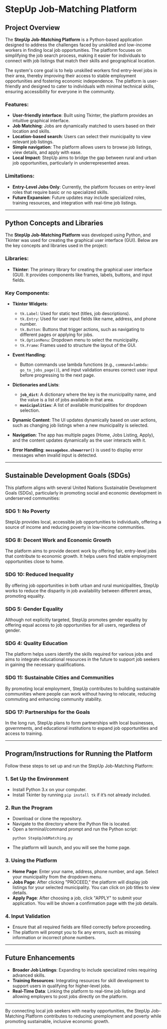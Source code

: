 # StepUp Job-Matching Platform

## Project Overview

The **StepUp Job-Matching Platform** is a Python-based application designed to address the challenges faced by unskilled and low-income workers in finding local job opportunities. The platform focuses on simplifying the job search process, making it easier for individuals to connect with job listings that match their skills and geographical location.

The system's core goal is to help unskilled workers find entry-level jobs in their area, thereby improving their access to stable employment opportunities and fostering economic independence. The platform is user-friendly and designed to cater to individuals with minimal technical skills, ensuring accessibility for everyone in the community.

### Features:
- **User-friendly interface**: Built using Tkinter, the platform provides an intuitive graphical interface.
- **Job Matching**: Jobs are dynamically matched to users based on their location and skills.
- **Location-based search**: Users can select their municipality to view relevant job listings.
- **Simple navigation**: The platform allows users to browse job listings, view details, and apply with ease.
- **Local Impact**: StepUp aims to bridge the gap between rural and urban job opportunities, particularly in underrepresented areas.

### Limitations:
- **Entry-Level Jobs Only**: Currently, the platform focuses on entry-level roles that require basic or no specialized skills.
- **Future Expansion**: Future updates may include specialized roles, training resources, and integration with real-time job listings.

---

## Python Concepts and Libraries

The **StepUp Job-Matching Platform** was developed using Python, and Tkinter was used for creating the graphical user interface (GUI). Below are the key concepts and libraries used in the project:

### Libraries:
- **Tkinter**: The primary library for creating the graphical user interface (GUI). It provides components like frames, labels, buttons, and input fields.
  
### Key Components:
- **Tkinter Widgets**:
  - `tk.Label`: Used for static text (titles, job descriptions).
  - `tk.Entry`: Used for user input fields like name, address, and phone number.
  - `tk.Button`: Buttons that trigger actions, such as navigating to different pages or applying for jobs.
  - `tk.OptionMenu`: Dropdown menu to select the municipality.
  - `tk.Frame`: Frames used to structure the layout of the GUI.
  
- **Event Handling**: 
  - Button commands use lambda functions (e.g., `command=lambda: go_to_jobs_page()`), and input validation ensures correct user input before progressing to the next page.

- **Dictionaries and Lists**:
  - **`job_dict`**: A dictionary where the key is the municipality name, and the value is a list of jobs available in that area.
  - **`municipalities`**: A list of available municipalities for dropdown selection.

- **Dynamic Content**: The UI updates dynamically based on user actions, such as changing job listings when a new municipality is selected.

- **Navigation**: The app has multiple pages (Home, Jobs Listing, Apply), and the content updates dynamically as the user interacts with it.

- **Error Handling**: **`messagebox.showerror()`** is used to display error messages when invalid input is detected.

---

## Sustainable Development Goals (SDGs)

This platform aligns with several United Nations Sustainable Development Goals (SDGs), particularly in promoting social and economic development in underserved communities:

### SDG 1: **No Poverty**
StepUp provides local, accessible job opportunities to individuals, offering a source of income and reducing poverty in low-income communities.

### SDG 8: **Decent Work and Economic Growth**
The platform aims to provide decent work by offering fair, entry-level jobs that contribute to economic growth. It helps users find stable employment opportunities close to home.

### SDG 10: **Reduced Inequality**
By offering job opportunities in both urban and rural municipalities, StepUp works to reduce the disparity in job availability between different areas, promoting equality.

### SDG 5: **Gender Equality**
Although not explicitly targeted, StepUp promotes gender equality by offering equal access to job opportunities for all users, regardless of gender.

### SDG 4: **Quality Education**
The platform helps users identify the skills required for various jobs and aims to integrate educational resources in the future to support job seekers in gaining the necessary qualifications.

### SDG 11: **Sustainable Cities and Communities**
By promoting local employment, StepUp contributes to building sustainable communities where people can work without having to relocate, reducing commuting and enhancing community stability.

### SDG 17: **Partnerships for the Goals**
In the long run, StepUp plans to form partnerships with local businesses, governments, and educational institutions to expand job opportunities and access to training.

---

## Program/Instructions for Running the Platform

Follow these steps to set up and run the StepUp Job-Matching Platform:

### 1. **Set Up the Environment**
   - Install Python 3.x on your computer.
   - Install Tkinter by running `pip install tk` if it’s not already included.

### 2. **Run the Program**
   - Download or clone the repository.
   - Navigate to the directory where the Python file is located.
   - Open a terminal/command prompt and run the Python script:
     ```
     python StepUpJobMatching.py
     ```
   - The platform will launch, and you will see the home page.

### 3. **Using the Platform**
   - **Home Page**: Enter your name, address, phone number, and age. Select your municipality from the dropdown menu.
   - **Jobs Page**: After clicking "PROCEED," the platform will display job listings for your selected municipality. You can click on job titles to view details.
   - **Apply Page**: After choosing a job, click "APPLY" to submit your application. You will be shown a confirmation page with the job details.

### 4. **Input Validation**
   - Ensure that all required fields are filled correctly before proceeding.
   - The platform will prompt you to fix any errors, such as missing information or incorrect phone numbers.

---

## Future Enhancements

- **Broader Job Listings**: Expanding to include specialized roles requiring advanced skills.
- **Training Resources**: Integrating resources for skill development to support users in qualifying for higher-level jobs.
- **Real-Time Data**: Linking the platform to real-time job listings and allowing employers to post jobs directly on the platform.

---

By connecting local job seekers with nearby opportunities, the StepUp Job-Matching Platform contributes to reducing unemployment and poverty while promoting sustainable, inclusive economic growth.

